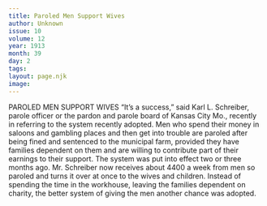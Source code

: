 ```yaml
---
title: Paroled Men Support Wives
author: Unknown
issue: 10
volume: 12
year: 1913
month: 39
day: 2
tags:
layout: page.njk
image:
---
```

PAROLED MEN SUPPORT WIVES    “It’s a success,” said Karl L. Schreiber, parole officer or the pardon and parole board of Kansas City Mo., recently in referring to the system recently adopted. Men who spend their money in saloons and gambling places and then get into trouble are paroled after being fined and sentenced to the municipal farm, provided they have families dependent on them and are willing to contribute part of their earnings to their support. The system was put into effect two or three months ago. Mr. Schreiber now receives about 4400 a week from men so paroled and turns it over at once to the wives and children. Instead of spending the time in the workhouse, leaving the families dependent on charity, the better system of giving the men another chance was adopted. 


